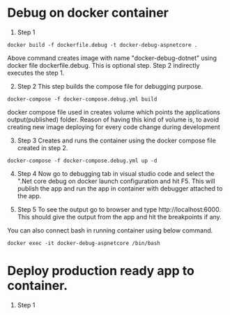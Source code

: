 # Debug on docker container
1. Step 1
```
docker build -f dockerfile.debug -t docker-debug-aspnetcore .
```
Above command creates image with name "docker-debug-dotnet" using docker file dockerfile.debug. This is optional step. Step 2 indirectly executes the step 1. 


2. Step 2
This step builds the compose file for debugging purpose. 
```
docker-compose -f docker-compose.debug.yml build
```
docker compose file used in creates volume which points the applications output(published) folder. Reason of having this kind of volume is, to avoid creating new image deploying for every code change during development

3. Step 3
Creates and runs the container using the docker compose file created in step 2. 
```
docker-compose -f docker-compose.debug.yml up -d
```
4. Step 4
Now go to debugging tab in visual studio code and select the ".Net core debug on docker launch configuration and hit F5. This will publish the app and run the app in container with debugger attached to the app. 

5. Step 5
To see the output go to browser and type http://localhost:6000. This should give the output from the app and hit the breakpoints if any. 

You can also connect bash in running container using below command. 
```
docker exec -it docker-debug-aspnetcore /bin/bash
```

# Deploy production ready app to container. 
1. Step 1